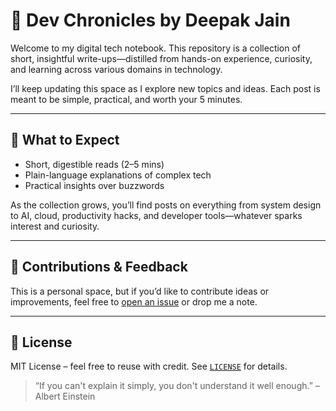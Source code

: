 # 🧠 Dev Chronicles by Deepak Jain

Welcome to my digital tech notebook. This repository is a collection of short, insightful write-ups—distilled from hands-on experience, curiosity, and learning across various domains in technology.

I’ll keep updating this space as I explore new topics and ideas. Each post is meant to be simple, practical, and worth your 5 minutes.

---

## 🚧 What to Expect

- Short, digestible reads (2–5 mins)
- Plain-language explanations of complex tech
- Practical insights over buzzwords

As the collection grows, you’ll find posts on everything from system design to AI, cloud, productivity hacks, and developer tools—whatever sparks interest and curiosity.

---

## 🙌 Contributions & Feedback

This is a personal space, but if you’d like to contribute ideas or improvements, feel free to [open an issue](https://github.com/Deepak14Jain/deepak14jain.github.io/issues) or drop me a note.

---

## 📜 License

MIT License – feel free to reuse with credit. See [`LICENSE`](LICENSE) for details.

> “If you can't explain it simply, you don't understand it well enough.” – Albert Einstein